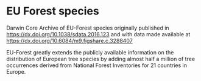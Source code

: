# EU Forest species
Darwin Core Archive of EU-Forest species originally published in https://dx.doi.org/10.1038/sdata.2016.123 and
with data made available at https://dx.doi.org/10.6084/m9.figshare.c.3288407

EU-Forest greatly extends the publicly available information on the distribution of European tree species by adding almost half a million of tree occurrences derived from National Forest Inventories for 21 countries in Europe.
